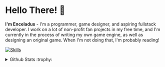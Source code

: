 # Hello There! :wave:

**I'm Enceladus** - I'm a programmer, game designer, and aspiring fullstack developer. I work on a lot of non-profit fan projects in my free time, and I'm currently in the process of writing my own game engine, as well as designing an original game. When I'm not doing that, I'm probably reading!

[![Skills](https://skillicons.dev/icons?i=cs,dotnet,zig,js,ts,html,css,sass,vue,nuxt,vscode)](https://skillicons.dev)

<details>
  <summary>Github Stats :trophy:</summary>
  <a href="#">![Github stats](https://github-readme-stats.vercel.app/api?username=EnceladusX2&theme=synthwave&count_private=true&hide_border=true&line_height=20)</a>
  <a href="#">![Top Langs](https://github-readme-stats.vercel.app/api/top-langs/?username=EnceladusX2&layout=compact&theme=synthwave&count_private=true&hide_border=true)</a>
</details>
